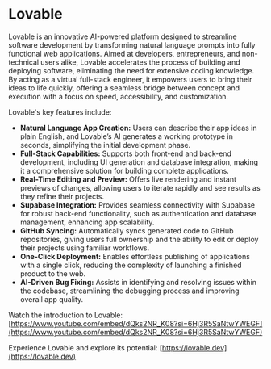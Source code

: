 # Lovable

Lovable is an innovative AI-powered platform designed to streamline software development by transforming natural language prompts into fully functional web applications. Aimed at developers, entrepreneurs, and non-technical users alike, Lovable accelerates the process of building and deploying software, eliminating the need for extensive coding knowledge. By acting as a virtual full-stack engineer, it empowers users to bring their ideas to life quickly, offering a seamless bridge between concept and execution with a focus on speed, accessibility, and customization.

Lovable's key features include:

*   **Natural Language App Creation:** Users can describe their app ideas in plain English, and Lovable’s AI generates a working prototype in seconds, simplifying the initial development phase.
*   **Full-Stack Capabilities:** Supports both front-end and back-end development, including UI generation and database integration, making it a comprehensive solution for building complete applications.
*   **Real-Time Editing and Preview:** Offers live rendering and instant previews of changes, allowing users to iterate rapidly and see results as they refine their projects.
*   **Supabase Integration:** Provides seamless connectivity with Supabase for robust back-end functionality, such as authentication and database management, enhancing app scalability.
*   **GitHub Syncing:** Automatically syncs generated code to GitHub repositories, giving users full ownership and the ability to edit or deploy their projects using familiar workflows.
*   **One-Click Deployment:** Enables effortless publishing of applications with a single click, reducing the complexity of launching a finished product to the web.
*   **AI-Driven Bug Fixing:** Assists in identifying and resolving issues within the codebase, streamlining the debugging process and improving overall app quality.

Watch the introduction to Lovable: [https://www.youtube.com/embed/dQks2NR_K08?si=6Hj3R5SaNtwYWEGF](https://www.youtube.com/embed/dQks2NR_K08?si=6Hj3R5SaNtwYWEGF)

Experience Lovable and explore its potential: [https://lovable.dev](https://lovable.dev)